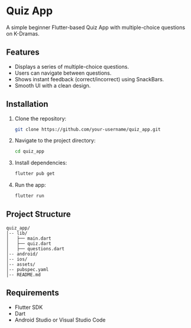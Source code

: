# Quiz App

A simple beginner Flutter-based Quiz App with multiple-choice questions on K-Dramas.

## Features
- Displays a series of multiple-choice questions.
- Users can navigate between questions.
- Shows instant feedback (correct/incorrect) using SnackBars.
- Smooth UI with a clean design.

## Installation
1. Clone the repository:
   ```sh
   git clone https://github.com/your-username/quiz_app.git
   ```
2. Navigate to the project directory:
   ```sh
   cd quiz_app
   ```
3. Install dependencies:
   ```sh
   flutter pub get
   ```
4. Run the app:
   ```sh
   flutter run
   ```

## Project Structure
```
quiz_app/
│-- lib/
│   ├── main.dart
│   ├── quiz.dart
│   ├── questions.dart
│-- android/
│-- ios/
│-- assets/
│-- pubspec.yaml
│-- README.md
```

## Requirements
- Flutter SDK
- Dart
- Android Studio or Visual Studio Code
